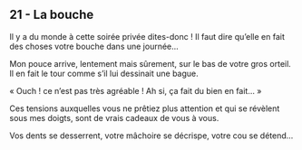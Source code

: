 ## 21 - La bouche

Il y a du monde à cette soirée privée dites-donc !
Il faut dire qu’elle en fait des choses votre bouche dans une journée…

Mon pouce arrive, lentement mais sûrement, sur le bas de votre gros orteil. Il en fait le tour comme s’il lui dessinait une bague. 

« Ouch ! ce n’est pas très agréable !
   Ah si, ça fait du bien en fait… »

Ces tensions auxquelles vous ne prêtiez plus attention et qui se révèlent sous mes doigts, sont de vrais cadeaux de vous à vous.

Vos dents se desserrent, votre mâchoire se décrispe, votre cou se détend…
